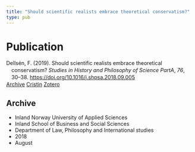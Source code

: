 ```yaml
---
title: "Should scientific realists embrace theoretical conservatism?"
type: pub
---
```

<h1>Publication</h1>
<article id="csl-bib-container-J5B9Q2PH" class="csl-bib-container">
  <div class="csl-bib-body" style="line-height: 1.35; padding-left: 1em; text-indent:-1em;">
  <div class="csl-entry">Dells&#xE9;n, F. (2019). Should scientific realists embrace theoretical conservatism? <i>Studies in History and Philosophy of Science PartA</i>, <i>76</i>, 30&#x2013;38. <a href="https://doi.org/10.1016/j.shpsa.2018.09.005">https://doi.org/10.1016/j.shpsa.2018.09.005</a></div>
</div>
  <div class="csl-bib-buttons">
    <a href="#taxonomy-article-J5B9Q2PH" class="csl-bib-button">Archive</a>
    <a href="https://app.cristin.no/results/show.jsf?id=1602110" alt="Cristin URL" class="csl-bib-button">Cristin</a>
    <a href="http://zotero.org/groups/5022929/items/J5B9Q2PH" alt="Zotero URL" class="csl-bib-button">Zotero</a>
  </div>
  <div id="csl-bib-meta-container-J5B9Q2PH"></div>
</article>
<div id="csl-bib-meta-J5B9Q2PH" class="csl-bib-meta">
  <article id="taxonomy-article-J5B9Q2PH" class="taxonomy-article">
    <h1>Archive</h1>
    <ul>
      <li>Inland Norway University of Applied Sciences</li>
      <li>Inland School of Business and Social Sciences</li>
      <li>Department of Law, Philosophy and International studies</li>
      <li>2018</li>
      <li>August</li>
    </ul>
  </article>
</div>
